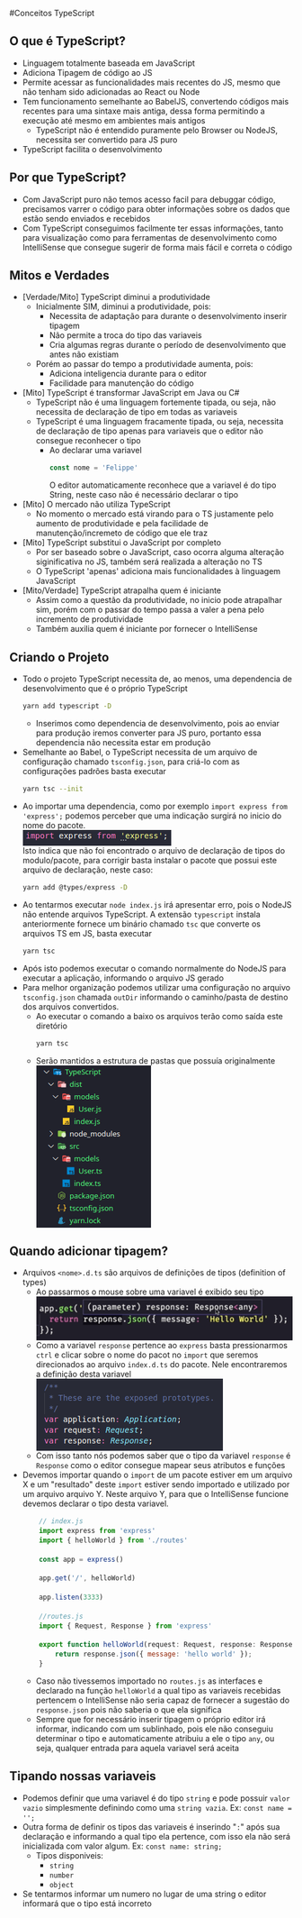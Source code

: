 #Conceitos TypeScript

## O que é TypeScript?

- Linguagem totalmente baseada em JavaScript
- Adiciona Tipagem de código ao JS
- Permite acessar as funcionalidades mais recentes do JS, mesmo que não tenham sido adicionadas ao React ou Node
- Tem funcionamento semelhante ao BabelJS, convertendo códigos mais recentes para uma sintaxe mais antiga, dessa forma permitindo a execução até mesmo em ambientes mais antigos
  - TypeScript não é entendido puramente pelo Browser ou NodeJS, necessita ser convertido para JS puro
- TypeScript facilita o desenvolvimento

## Por que TypeScript?

- Com JavaScript puro não temos acesso facil para debuggar código, precisamos varrer o código para obter informações sobre os dados que estão sendo enviados e recebidos
- Com TypeScript conseguimos facilmente ter essas informações, tanto para visualização como para ferramentas de desenvolvimento como IntelliSense que consegue sugerir de forma mais fácil e correta o código

## Mitos e Verdades

- [Verdade/Mito] TypeScript diminui a produtividade
  - Inicialmente SIM, diminui a produtividade, pois:
    - Necessita de adaptação para durante o desenvolvimento inserir tipagem
    - Não permite a troca do tipo das variaveis
    - Cria algumas regras durante o período de desenvolvimento que antes não existiam
  - Porém ao passar do tempo a produtividade aumenta, pois:
    - Adiciona inteligencia durante para o editor
    - Facilidade para manutenção do código
- [Mito] TypeScript é transformar JavaScript em Java ou C#
  - TypeScript não é uma linguagem fortemente tipada, ou seja, não necessita de declaração de tipo em todas as variaveis 
  - TypeScript é uma linguagem fracamente tipada, ou seja, necessita de declaração de tipo apenas para variaveis que o editor não consegue reconhecer o tipo
    - Ao declarar uma variavel
        ```JavaScript
        const nome = 'Felippe' 
        ```
        O editor automaticamente reconhece que a variavel é do tipo String, neste caso não é necessário declarar o tipo
- [Mito] O mercado não utiliza TypeScript
  - No momento o mercado está virando para o TS justamente pelo aumento de produtividade e pela facilidade de manutenção/incremeto de código que ele traz
- [Mito] TypeScript substitui o JavaScript por completo
  - Por ser baseado sobre o JavaScript, caso ocorra alguma alteração siginificativa no JS, também será realizada a alteração no TS
  - O TypeScript 'apenas' adiciona mais funcionalidades à linguagem JavaScript
- [Mito/Verdade] TypeScript atrapalha quem é iniciante
  - Assim como a questão da produtividade, no inicio pode atrapalhar sim, porém com o passar do tempo passa a valer a pena pelo incremento de produtividade 
  - Também auxilia quem é iniciante por fornecer o IntelliSense

## Criando o Projeto

- Todo o projeto TypeScript necessita de, ao menos, uma dependencia de desenvolvimento que é o próprio TypeScript
    ```Bash
    yarn add typescript -D
    ```
  - Inserimos como dependencia de desenvolvimento, pois ao enviar para produção iremos converter para JS puro, portanto essa dependencia não necessita estar em produção
- Semelhante ao Babel, o TypeScript necessita de um arquivo de configuração chamado `tsconfig.json`, para criá-lo com as configurações padrões basta executar
    ```Bash
    yarn tsc --init
    ```
- Ao importar uma dependencia, como por exemplo `import express from 'express';` podemos perceber que uma indicação surgirá no inicio do nome do pacote.
<img src="Assets/typescript-indicacao.png" style="display:block"> </img>
Isto indica que não foi encontrado o arquivo de declaração de tipos do modulo/pacote, para corrigir basta instalar o pacote que possui este arquivo de declaração, neste caso: 
    ```Bash
    yarn add @types/express -D
    ```
- Ao tentarmos executar `node index.js` irá apresentar erro, pois o NodeJS não entende arquivos TypeScript. A extensão `typescript` instala anteriormente fornece um binário chamado `tsc` que converte os arquivos TS em JS, basta executar
    ```Bash
    yarn tsc
    ``` 
- Após isto podemos executar o comando normalmente do NodeJS para executar a aplicação, informando o arquivo JS gerado
- Para melhor organização podemos utilizar uma configuração no arquivo `tsconfig.json` chamada `outDir` informando o caminho/pasta de destino dos arquivos convertidos.
  - Ao executar o comando a baixo os arquivos terão como saída este diretório
    ```Bash
    yarn tsc
    ```
  - Serão mantidos a estrutura de pastas que possuía originalmente
    <img src="Assets/tree-ts.png" style="display:block"> </img>

## Quando adicionar tipagem? 

- Arquivos `<nome>.d.ts` são arquivos de definições de tipos (definition of types)
    - Ao passarmos o mouse sobre uma variavel é exibido seu tipo
        <img src="Assets/tipo.png" style="display:block"> </img>
    - Como a variavel `response` pertence ao `express` basta pressionarmos `ctrl` e clicar sobre o nome do pacot no `import` que seremos direcionados ao arquivo `index.d.ts` do pacote. Nele encontraremos a definição desta variavel 
        <img src="Assets/declaracao-tipo.png" style="display:block" />
    - Com isso tanto nós podemos saber que o tipo da variavel `response` é `Response` como o editor consegue mapear seus atributos e funções
- Devemos importar quando o `import` de um pacote estiver em um arquivo X e um "resultado" deste `import` estiver sendo importado e utilizado por um arquivo arquivo Y. Neste arquivo Y, para que o IntelliSense funcione devemos declarar o tipo desta variavel.
    ```JavaScript
        // index.js
        import express from 'express'
        import { helloWorld } from './routes'

        const app = express()

        app.get('/', helloWorld)

        app.listen(3333)

        //routes.js
        import { Request, Response } from 'express'

        export function helloWorld(request: Request, response: Response) {
            return response.json({ message: 'hello world' });
        }    
    ```
    - Caso não tivessemos importado no `routes.js` as interfaces e declarado na função `helloWorld` a qual tipo as variaveis recebidas pertencem o IntelliSense não seria capaz de fornecer a sugestão do `response.json` pois não saberia o que ela significa
  - Sempre que for necessário inserir tipagem o próprio editor irá informar, indicando com um sublinhado, pois ele não conseguiu determinar o tipo e automaticamente atribuiu a ele o tipo `any`, ou seja, qualquer entrada para aquela variavel será aceita

## Tipando nossas variaveis

- Podemos definir que uma variavel é do tipo `string` e pode possuir `valor vazio` simplesmente definindo como uma `string vazia`. Ex: `const name = '';`
- Outra forma de definir os tipos das variaveis é inserindo "`:`" após sua declaração e informando a qual tipo ela pertence, com isso ela não será inicializada com valor algum. Ex: `const name: string;`
  - Tipos disponiveis: 
    - `string`
    - `number`
    - `object`
- Se tentarmos informar um numero no lugar de uma string o editor informará que o tipo está incorreto